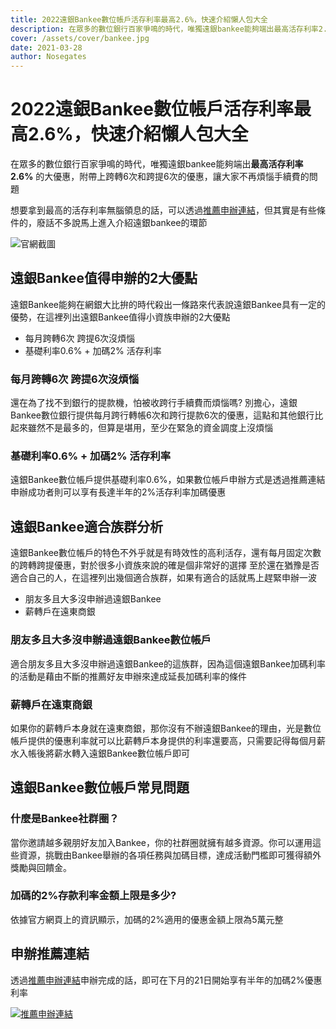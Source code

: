 ```yaml
---
title: 2022遠銀Bankee數位帳戶活存利率最高2.6%，快速介紹懶人包大全
description: 在眾多的數位銀行百家爭鳴的時代，唯獨遠銀bankee能夠端出最高活存利率2.6%的大優惠，附帶上跨轉6次和跨提6次的優惠，讓大家不再煩惱手續費的問題
cover: /assets/cover/bankee.jpg
date: 2021-03-28
author: Nosegates
---
```


# 2022遠銀Bankee數位帳戶活存利率最高2.6%，快速介紹懶人包大全

在眾多的數位銀行百家爭鳴的時代，唯獨遠銀bankee能夠端出**最高活存利率2.6%** 的大優惠，附帶上跨轉6次和跨提6次的優惠，讓大家不再煩惱手續費的問題

想要拿到最高的活存利率無腦領息的話，可以透過[推薦申辦連結](https://www.appbankee.com.tw/bankee/rest/common/taskview?u=BHR57#/ShareRecommend/ShareRecommend_1)，但其實是有些條件的，廢話不多說馬上進入介紹遠銀bankee的環節

![官網截圖](https://i.imgur.com/hmAwG48.png)


## 遠銀Bankee值得申辦的2大優點

遠銀Bankee能夠在網銀大比拚的時代殺出一條路來代表說遠銀Bankee具有一定的優勢，在這裡列出遠銀Bankee值得小資族申辦的2大優點

- 每月跨轉6次 跨提6次沒煩惱
- 基礎利率0.6% + 加碼2% 活存利率

### 每月跨轉6次 跨提6次沒煩惱

還在為了找不到銀行的提款機，怕被收跨行手續費而煩惱嗎?
別擔心，遠銀Bankee數位銀行提供每月跨行轉帳6次和跨行提款6次的優惠，這點和其他銀行比起來雖然不是最多的，但算是堪用，至少在緊急的資金調度上沒煩惱

### 基礎利率0.6% + 加碼2% 活存利率

遠銀Bankee數位帳戶提供基礎利率0.6%，如果數位帳戶申辦方式是透過推薦連結申辦成功者則可以享有長達半年的2%活存利率加碼優惠


## 遠銀Bankee適合族群分析

遠銀Bankee數位帳戶的特色不外乎就是有時效性的高利活存，還有每月固定次數的跨轉跨提優惠，對於很多小資族來說的確是個非常好的選擇
至於還在猶豫是否適合自己的人，在這裡列出幾個適合族群，如果有適合的話就馬上趕緊申辦一波

- 朋友多且大多沒申辦過遠銀Bankee
- 薪轉戶在遠東商銀

### 朋友多且大多沒申辦過遠銀Bankee數位帳戶

適合朋友多且大多沒申辦過遠銀Bankee的這族群，因為這個遠銀Bankee加碼利率的活動是藉由不斷的推薦好友申辦來達成延長加碼利率的條件


### 薪轉戶在遠東商銀

如果你的薪轉戶本身就在遠東商銀，那你沒有不辦遠銀Bankee的理由，光是數位帳戶提供的優惠利率就可以比薪轉戶本身提供的利率還要高，只需要記得每個月薪水入帳後將薪水轉入遠銀Bankee數位帳戶即可

## 遠銀Bankee數位帳戶常見問題

### 什麼是Bankee社群圈？
當你邀請越多親朋好友加入Bankee，你的社群圈就擁有越多資源。你可以運用這些資源，挑戰由Bankee舉辦的各項任務與加碼目標，達成活動門檻即可獲得額外獎勵與回饋金。

### 加碼的2%存款利率金額上限是多少?

依據官方網頁上的資訊顯示，加碼的2%適用的優惠金額上限為5萬元整

## 申辦推薦連結

透過[推薦申辦連結](https://www.appbankee.com.tw/bankee/rest/common/taskview?u=BHR57#/ShareRecommend/ShareRecommend_1)申辦完成的話，即可在下月的21日開始享有半年的加碼2%優惠利率

[![推薦申辦連結](https://i.imgur.com/ePUcyVu.png)](https://www.appbankee.com.tw/bankee/rest/common/taskview?u=BHR57#/ShareRecommend/ShareRecommend_1)